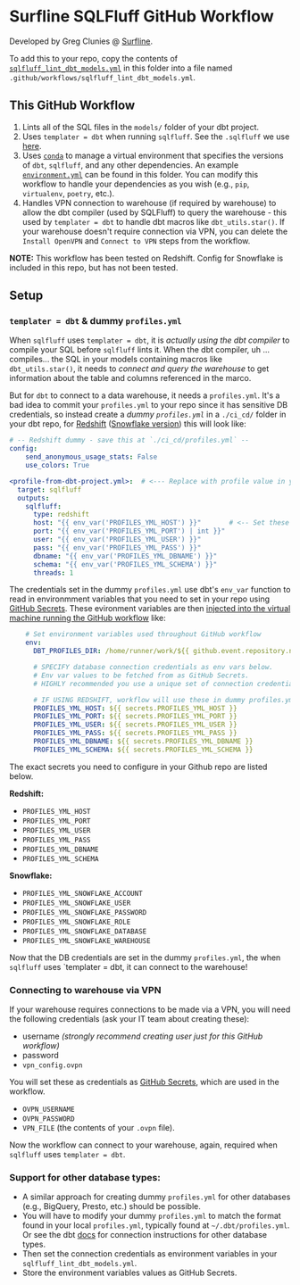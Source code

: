 # Surfline SQLFluff GitHub Workflow

Developed by Greg Clunies @ [Surfline](https://www.surfline.com/).

To add this to your repo, copy the contents of [`sqlfluff_lint_dbt_models.yml`](./sqlfluff_lint_dbt_models.yml) in this folder into a file named `.github/workflows/sqlfluff_lint_dbt_models.yml`.

## This GitHub Workflow
1. Lints all of the SQL files in the `models/` folder of your dbt project.
1. Uses `templater = dbt` when running `sqlfluff`. See the `.sqlfluff` we use [here](./.sqlfluff).
1. Uses [`conda`](https://docs.conda.io/projects/conda/en/latest/index.html) to manage a virtual environment that specifies the versions of `dbt`, `sqlfluff`, and any other dependencies. An example [`environment.yml`](./environment.yml) can be found in this folder. You can modify this workflow to handle your dependencies as you wish (e.g., `pip`, `virtualenv`, `poetry`, etc.).
1. Handles VPN connection to warehouse (if required by warehouse) to allow the dbt compiler (used by SQLFluff) to query the warehouse - this used by `templater = dbt` to handle dbt macros like `dbt_utils.star()`. If your warehouse doesn't require connection via VPN, you can delete the `Install OpenVPN` and `Connect to VPN` steps from the workflow.

__NOTE:__ This workflow has been tested on Redshift. Config for Snowflake is included in this repo, but has not been tested.

## Setup
### `templater = dbt` & dummy `profiles.yml`

When `sqlfluff` uses `templater = dbt`, it is *actually using the dbt compiler* to compile your SQL before `sqlfluff` lints it. When the dbt compiler, uh ... compiles... the SQL in your models containing macros like `dbt_utils.star()`, it needs to *connect and query the warehouse* to get information about the table and columns referenced in the marco.

But for `dbt` to connect to a data warehouse, it needs a `profiles.yml`. It's a bad idea to commit your `profiles.yml` to your repo since it has sensitive DB credentials, so instead create a *dummy `profiles.yml`* in a `./ci_cd/` folder in your dbt repo, for [Redshift](./profiles_redshift.yml) ([Snowflake version](./profiles_snowflake.yml)) this will look like:
```yaml
# -- Redshift dummy - save this at `./ci_cd/profiles.yml` --
config:
    send_anonymous_usage_stats: False
    use_colors: True

<profile-from-dbt-project.yml>:  # <--- Replace with profile value in your dbt_project.yml!
  target: sqlfluff
  outputs:
    sqlfluff:
      type: redshift
      host: "{{ env_var('PROFILES_YML_HOST') }}"       # <-- Set these environment variables in GitHub Secrets
      port: "{{ env_var('PROFILES_YML_PORT') | int }}"
      user: "{{ env_var('PROFILES_YML_USER') }}"
      pass: "{{ env_var('PROFILES_YML_PASS') }}"
      dbname: "{{ env_var('PROFILES_YML_DBNAME') }}"
      schema: "{{ env_var('PROFILES_YML_SCHEMA') }}"
      threads: 1
```
The credentials set in the dummy `profiles.yml` use dbt's `env_var` function to read in environmment variables that you need to set in your repo using [GitHub Secrets](https://docs.github.com/en/actions/security-guides/encrypted-secrets). These evironment variables are then [injected into the virtual machine running the GitHub workflow](https://github.com/sqlfluff/sqlfluff-github-actions/blob/66556e8a954fe19c055ab73bccb55a4677f1b2ef/menu_of_workflows/surfline/sqlfluff_lint_dbt_models.yml#L17-L39) like:
```yaml
    # Set environment variables used throughout GitHub workflow
    env:
      DBT_PROFILES_DIR: /home/runner/work/${{ github.event.repository.name }}/${{ github.event.repository.name }}/ci_cd

      # SPECIFY database connection credentials as env vars below.
      # Env var values to be fetched from as GitHub Secrets.
      # HIGHLY recommended you use a unique set of connection credentials for this worklfow alone.

      # IF USING REDSHIFT, workflow will use these in dummy profiles.yml (else, ignored)
      PROFILES_YML_HOST: ${{ secrets.PROFILES_YML_HOST }}
      PROFILES_YML_PORT: ${{ secrets.PROFILES_YML_PORT }}
      PROFILES_YML_USER: ${{ secrets.PROFILES_YML_USER }}
      PROFILES_YML_PASS: ${{ secrets.PROFILES_YML_PASS }}
      PROFILES_YML_DBNAME: ${{ secrets.PROFILES_YML_DBNAME }}
      PROFILES_YML_SCHEMA: ${{ secrets.PROFILES_YML_SCHEMA }}
```
The exact secrets you need to configure in your Github repo are listed below.

**Redshift:**
- `PROFILES_YML_HOST`
- `PROFILES_YML_PORT`
- `PROFILES_YML_USER`
- `PROFILES_YML_PASS`
- `PROFILES_YML_DBNAME`
- `PROFILES_YML_SCHEMA`

**Snowflake:**
- `PROFILES_YML_SNOWFLAKE_ACCOUNT`
- `PROFILES_YML_SNOWFLAKE_USER`
- `PROFILES_YML_SNOWFLAKE_PASSWORD`
- `PROFILES_YML_SNOWFLAKE_ROLE`
- `PROFILES_YML_SNOWFLAKE_DATABASE`
- `PROFILES_YML_SNOWFLAKE_WAREHOUSE`

Now that the DB credentials are set in the dummy `profiles.yml`, the when `sqlfluff` uses `templater = dbt, it can connect to the warehouse!

### Connecting to warehouse via VPN
If your warehouse requires connections to be made via a VPN, you will need the following credentials (ask your IT team about creating these):
- username *(strongly recommend creating user just for this GitHub workflow)*
- password
- `vpn_config.ovpn`

You will set these as credentials as [GitHub Secrets](https://docs.github.com/en/actions/reference/encrypted-secrets), which are used in the workflow.
- `OVPN_USERNAME`
- `OVPN_PASSWORD`
- `VPN_FILE` (the contents of your `.ovpn` file).

Now the workflow can connect to your warehouse, again, required when `sqlfluff` uses `templater = dbt`.

### Support for other database types:
- A similar approach for creating dummy `profiles.yml` for other databases (e.g., BigQuery, Presto, etc.) should be possible.
- You will have to modify your dummy `profiles.yml` to match the format found in your local `profiles.yml`, typically found at `~/.dbt/profiles.yml`. Or see the dbt [docs](https://docs.getdbt.com/reference/profiles.yml#!) for connection instructions for other database types.
- Then set the connection credentials as environment variables in your `sqlfluff_lint_dbt_models.yml`.
- Store the environment variables values as GitHub Secrets.
